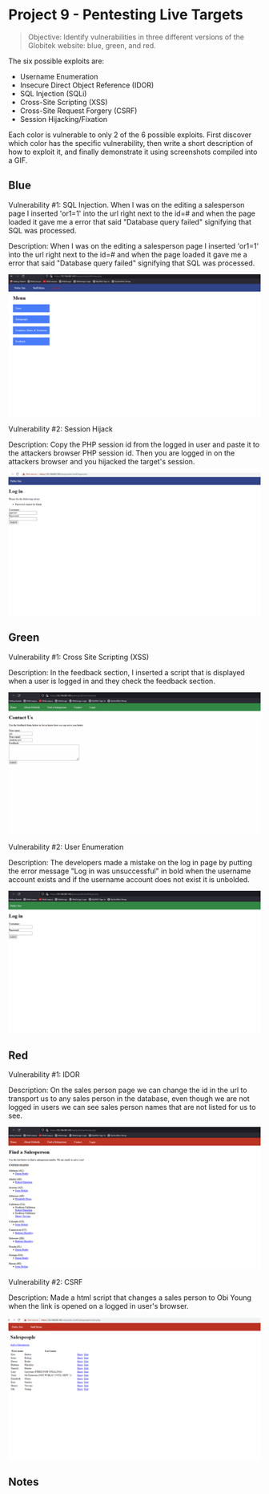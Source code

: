 # Project 9 - Pentesting Live Targets

> Objective: Identify vulnerabilities in three different versions of the Globitek website: blue, green, and red.

The six possible exploits are:

* Username Enumeration
* Insecure Direct Object Reference (IDOR)
* SQL Injection (SQLi)
* Cross-Site Scripting (XSS)
* Cross-Site Request Forgery (CSRF)
* Session Hijacking/Fixation

Each color is vulnerable to only 2 of the 6 possible exploits. First discover which color has the specific vulnerability, then write a short description of how to exploit it, and finally demonstrate it using screenshots compiled into a GIF.

## Blue

Vulnerability #1: SQL Injection. When I was on the editing a salesperson page I inserted 'or1=1' into the url right next to the id=# and when the page loaded it gave me a error that said "Database query failed" signifying that SQL was processed. 

Description:  When I was on the editing a salesperson page I inserted 'or1=1' into the url right next to the id=# and when the page loaded it gave me a error that said "Database query failed" signifying that SQL was processed. 

<img src="week9_blue1.gif">

Vulnerability #2: Session Hijack

Description: Copy the PHP session id from the logged in user and paste it to the attackers browser PHP session id. Then you are logged in on the attackers browser and you hijacked the target's session. 

<img src="week9_blue2.gif">


## Green

Vulnerability #1: Cross Site Scripting (XSS) 

Description: In the feedback section, I inserted a script <script>alert('Obi XSS');</script> that is displayed when a user is logged in and they check the feedback section. 

<img src="week9_green1.gif">

Vulnerability #2: User Enumeration 

Description: The developers made a mistake on the log in page by putting the error message "Log in was unsuccessful" in bold when the username account exists and if the username account does not exist it is unbolded. 


<img src="week9_green2.gif">


## Red

Vulnerability #1: IDOR

Description: On the sales person page we can change the id in the url to transport us to any sales person in the database, even though we are not logged in users we can see sales person names that are not listed for us to see. 

<img src="week9_red1.gif">

Vulnerability #2: CSRF

Description: Made a html script that changes a sales person to Obi Young when the link is opened on a logged in user's browser. 

<img src="week9_red2.gif">


## Notes


